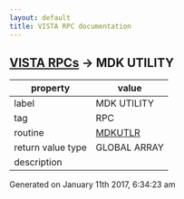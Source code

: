 ```yaml
---
layout: default
title: VISTA RPC documentation
---
```




## [VISTA RPCs](TableOfContent.md) &#8594; MDK UTILITY 

 property | value 
--- | --- 
 label | MDK UTILITY
 tag | RPC
 routine | [MDKUTLR](http://code.osehra.org/dox/Routine_MDKUTLR_source.html)
 return value type | GLOBAL ARRAY
 description | 




Generated on January 11th 2017, 6:34:23 am
